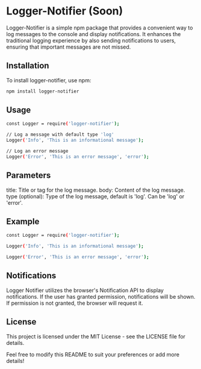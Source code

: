 # Logger-Notifier (Soon)

Logger-Notifier is a simple npm package that provides a convenient way to log messages to the console and display notifications. It enhances the traditional logging experience by also sending notifications to users, ensuring that important messages are not missed.


## Installation

To install logger-notifier, use npm:

```bash
npm install logger-notifier
```

## Usage

```bash
const Logger = require('logger-notifier');

// Log a message with default type 'log'
Logger('Info', 'This is an informational message');

// Log an error message
Logger('Error', 'This is an error message', 'error');
```

## Parameters

title: Title or tag for the log message.
body: Content of the log message.
type (optional): Type of the log message, default is 'log'. Can be 'log' or 'error'.

## Example

```bash
const Logger = require('logger-notifier');

Logger('Info', 'This is an informational message');

Logger('Error', 'This is an error message', 'error');
```

## Notifications

Logger Notifier utilizes the browser's Notification API to display notifications. If the user has granted permission, notifications will be shown. If permission is not granted, the browser will request it.

## License

This project is licensed under the MIT License - see the LICENSE file for details.

Feel free to modify this README to suit your preferences or add more details!
